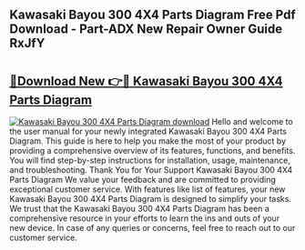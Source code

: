 ## Kawasaki Bayou 300 4X4 Parts Diagram Free Pdf Download - Part-ADX New Repair Owner Guide RxJfY

# <h2><a href="http://dfrxr6.blite.top/?on=Kawasaki+Bayou+300+4X4+Parts+Diagram">🔗Download New 👉🔴 Kawasaki Bayou 300 4X4 Parts Diagram</a></h2>

[![Kawasaki Bayou 300 4X4 Parts Diagram download](https://i.imgur.com/lujVjoI.png)](http://dfrxr6.blite.top/?on=Kawasaki+Bayou+300+4X4+Parts+Diagram)
Hello and welcome to the user manual for your newly integrated Kawasaki Bayou 300 4X4 Parts Diagram. This guide is here to help you make the most of your product by providing a comprehensive overview of its features, functions, and benefits. You will find step-by-step instructions for installation, usage, maintenance, and troubleshooting. Thank You for Your Support Kawasaki Bayou 300 4X4 Parts Diagram We value your feedback and are committed to providing exceptional customer service. With features like list of features, your new Kawasaki Bayou 300 4X4 Parts Diagram is designed to simplify your tasks. We trust that the Kawasaki Bayou 300 4X4 Parts Diagram has been a comprehensive resource in your efforts to learn the ins and outs of your new device. In case of any queries or concerns, feel free to reach out to our customer service.
